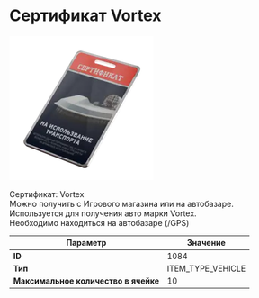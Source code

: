 # Сертификат Vortex

![Item Image](../img/1084.webp?raw=true)

Сертификат: Vortex<br>Можно получить с Игрового магазина или на автобазаре.<br>Используется для получения авто марки Vortex.<br>Необходимо находиться на автобазаре (/GPS)


| Параметр | Значение |
|----------|----------|
| **ID** | 1084 |
| **Тип** | ITEM_TYPE_VEHICLE |
| **Максимальное количество в ячейке** | 10 |

